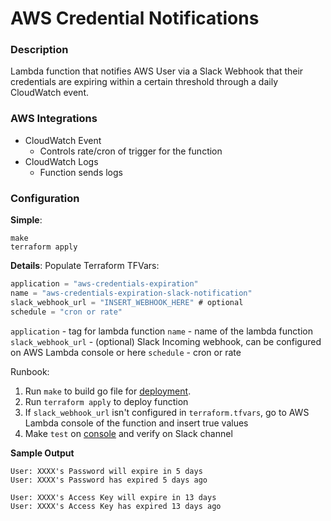 # AWS Credential Notifications

### Description
Lambda function that notifies AWS User via a Slack Webhook that their credentials are expiring within a certain threshold through a daily CloudWatch event.

### AWS Integrations
- CloudWatch Event
  - Controls rate/cron of trigger for the function
- CloudWatch Logs
  - Function sends logs

### Configuration
**Simple**:
```shell
make 
terraform apply 
```

**Details**:
Populate Terraform TFVars:
```c
application = "aws-credentials-expiration"
name = "aws-credentials-expiration-slack-notification"
slack_webhook_url = "INSERT_WEBHOOK_HERE" # optional
schedule = "cron or rate"
```

`application` - tag for lambda function
`name` - name of the lambda function 
`slack_webhook_url` - (optional) Slack Incoming webhook, can be configured on AWS Lambda console or here
`schedule` - cron or rate

Runbook:   
1. Run `make` to build go file for [deployment](https://docs.aws.amazon.com/lambda/latest/dg/golang-package.html).
2. Run `terraform apply` to deploy function
3. If `slack_webhook_url` isn't configured in `terraform.tfvars`, go to AWS Lambda console of the function and insert true values
4. Make `test` on [console](https://console.aws.amazon.com/lambda/home?region=us-east-1#/functions) and verify on Slack channel

**Sample Output**
```
User: XXXX's Password will expire in 5 days
User: XXXX's Password has expired 5 days ago

User: XXXX's Access Key will expire in 13 days
User: XXXX's Access Key has expired 13 days ago
```